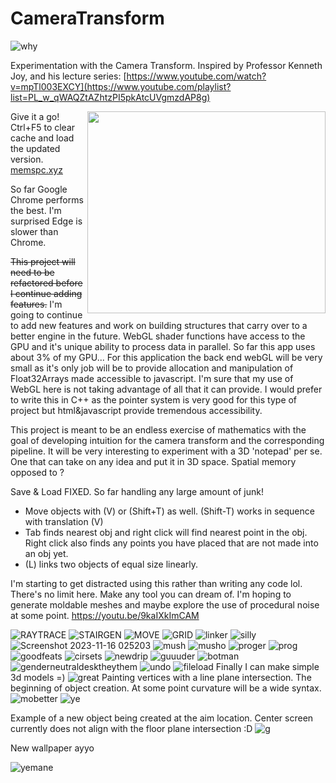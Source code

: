 # CameraTransform
![why](https://github.com/samcoble/CameraTransform/assets/32228102/385a701e-9970-466d-9598-142057df9fd9)

Experimentation with the Camera Transform.
Inspired by Professor Kenneth Joy, and his lecture series: [https://www.youtube.com/watch?v=mpTl003EXCY](https://www.youtube.com/playlist?list=PL_w_qWAQZtAZhtzPI5pkAtcUVgmzdAP8g)

<img src="https://github.com/samcoble/CameraTransform/assets/32228102/35ffb154-4b81-4399-8141-a4e5f34d405c" style="float:right" width="381" height="323">

Give it a go! Ctrl+F5 to clear cache and load the updated version.
[memspc.xyz](https://memspc.xyz/)

So far Google Chrome performs the best. I'm surprised Edge is slower than Chrome.

~~This project will need to be refactored before I continue adding features.~~ I'm going to continue to add new features and work on building structures that carry over to a better engine in the future. WebGL shader functions have access to the GPU and it's unique ability to process data in parallel. So far this app uses about 3% of my GPU... For this application the back end webGL will be very small as it's only job will be to provide allocation and manipulation of Float32Arrays made accessible to javascript. I'm sure that my use of WebGL here is not taking advantage of all that it can provide. I would prefer to write this in C++ as the pointer system is very good for this type of project but html&javascript provide tremendous accessibility.

This project is meant to be an endless exercise of mathematics with the goal of developing intuition for the camera transform and the corresponding pipeline. 
It will be very interesting to experiment with a 3D 'notepad' per se. One that can take on any idea and put it in 3D space. Spatial memory opposed to ?

Save & Load FIXED. So far handling any large amount of junk!
- Move objects with (V) or (Shift+T) as well. (Shift-T) works in sequence with translation (V)
- Tab finds nearest obj and right click will find nearest point in the obj. Right click also finds any points you have placed that are not made into an obj yet.
- (L) links two objects of equal size linearly.

I'm starting to get distracted using this rather than writing any code lol.
There's no limit here. Make any tool you can dream of. I'm hoping to generate moldable meshes and maybe explore the use of procedural noise at some point. https://youtu.be/9kaIXkImCAM

![RAYTRACE](https://github.com/samcoble/CameraTransform/assets/32228102/3e2c9a87-9128-42e7-bc4f-6aee4cc0fc76)
![STAIRGEN](https://github.com/samcoble/CameraTransform/assets/32228102/499964bd-483b-417d-8ea1-74b46ccec4f1)
![MOVE](https://github.com/samcoble/CameraTransform/assets/32228102/ef8d9f11-f2c2-46f8-a2e6-283a431f728d)
![GRID](https://github.com/samcoble/CameraTransform/assets/32228102/4c6ec41b-14de-440e-a175-2f30474f6f67)
![linker](https://github.com/samcoble/CameraTransform/assets/32228102/8a8411a2-cd39-480a-980e-874c6529ecf3)
![silly](https://github.com/samcoble/CameraTransform/assets/32228102/7537df5d-1554-4ffe-a317-be004525830f)
![Screenshot 2023-11-16 025203](https://github.com/samcoble/CameraTransform/assets/32228102/9da981a7-05ad-4940-b3d9-ebf9aa8188a2)
![mush](https://github.com/samcoble/CameraTransform/assets/32228102/9f91a91a-47f1-4e07-83c8-b47b7c873516)
![musho](https://github.com/samcoble/CameraTransform/assets/32228102/2835a077-84fd-4285-b048-fdc2f344729c)
![proger](https://github.com/samcoble/CameraTransform/assets/32228102/75924dff-5155-442d-86d0-5635b933413c)
![prog](https://github.com/samcoble/CameraTransform/assets/32228102/8e3ccc3c-def0-423b-9bf5-8f02227130e8)
![goodfeats](https://github.com/samcoble/CameraTransform/assets/32228102/05d36980-58e2-44b9-9112-bc1b284a27ed)
![cirsets](https://github.com/samcoble/CameraTransform/assets/32228102/d3bb6839-7c86-48b3-aea0-10174655bfce)
![newdrip](https://github.com/samcoble/CameraTransform/assets/32228102/4b9fff77-ec46-4c0f-b8be-aa4498910fed)
![guuuder](https://github.com/samcoble/CameraTransform/assets/32228102/e0315b20-5aa3-407f-83ba-0ae2eec1db55)
![botman](https://github.com/samcoble/CameraTransform/assets/32228102/308ae207-8c05-45d7-9f6e-3375862dda42)
![genderneutraldesktheythem](https://github.com/samcoble/CameraTransform/assets/32228102/8b5651b2-5644-41a9-815e-ab1863b02a4e)
![undo](https://github.com/samcoble/CameraTransform/assets/32228102/8d8362cc-caba-48fb-939d-2366f96e08e5)
![fileload](https://github.com/samcoble/CameraTransform/assets/32228102/b84daf1d-51e0-4ee2-b153-21d5fddbe8b6)
Finally I can make simple 3d models =)
![great](https://github.com/samcoble/CameraTransform/assets/32228102/6fae7623-2369-4245-98fd-bbb6a218ba52)
Painting vertices with a line plane intersection. The beginning of object creation. At some point curvature will be a wide syntax.
![mobetter](https://github.com/samcoble/CameraTransform/assets/32228102/dca1fa37-da05-4b5e-8b8d-ebd529c90355)
![ye](https://github.com/samcoble/CameraTransform/assets/32228102/f0179d0f-3c6d-4fe8-be1c-3a7a191da6cc)


Example of a new object being created at the aim location. Center screen currently does not align with the floor plane intersection :D
![g](https://github.com/samcoble/CameraTransform/assets/32228102/0bbd117e-f5ca-4d56-8144-c33f8c18b458)


New wallpaper ayyo

![yemane](https://github.com/samcoble/CameraTransform/assets/32228102/9776e7f2-9d8e-444a-8106-3f9477ebd680)



